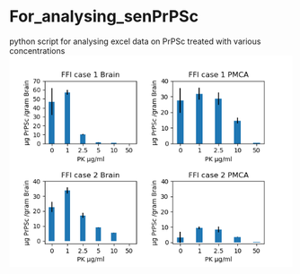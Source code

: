 # For_analysing_senPrPSc
python script for analysing excel data on PrPSc treated with various concentrations
![alt text](Figure_8.png)
